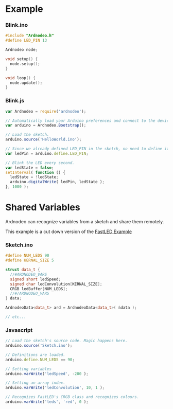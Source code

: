 # Example

### Blink.ino
```C++
#include "Ardnodeo.h"
#define LED_PIN 13

Ardnodeo node;

void setup() {
  node.setup();
}

void loop() {
  node.update();
}
```
### Blink.js
```javascript
var Ardnodeo = require('ardnodeo');

// Automatically load your Arduino preferences and connect to the device.
var arduino = Ardnodeo.Bootstrap();

// Load the sketch.
arduino.source('HelloWorld.ino');

// Since we already defined LED_PIN in the sketch, no need to define it again.
var ledPin = arduino.define.LED_PIN;

// Blink the LED every second.
var ledState = false;
setInterval( function () {
  ledState = !ledState;
  arduino.digitalWrite( ledPin, ledState );
}, 1000 );

```


# Shared Variables

Ardnodeo can recognize variables from a sketch and share them remotely.

This example is a cut down version of the [FastLED Example](example/FastLED/)

### Sketch.ino
```C++
#define NUM_LEDS 90
#define KERNAL_SIZE 5

struct data_t {
  //#ARDNODEO_VARS
  signed short ledSpeed;
  signed char ledConvolution[KERNAL_SIZE];
  CRGB ledBuffer[NUM_LEDS];
  //#/ARDNODEO_VARS
} data;

ArdnodeoData<data_t> ard = ArdnodeoData<data_t>( &data );

// etc...
```

### Javascript
```javascript
// Load the sketch's source code. Magic happens here. 
arduino.source('Sketch.ino');

// Definitions are loaded.
arduino.define.NUM_LEDS == 90;

// Setting variables
arduino.varWrite('ledSpeed', -200 );

// Setting an array index.
arduino.varWrite('ledConvolution', 10, 1 );

// Recognizes FastLED's CRGB class and recognizes colours.
arduino.varWrite('leds', 'red', 0 );
```

